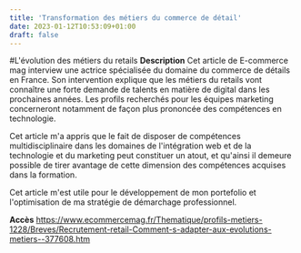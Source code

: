 ```yaml
---
title: 'Transformation des métiers du commerce de détail'
date: 2023-01-12T10:53:09+01:00
draft: false
---
```


#L'évolution des métiers du retails
**Description**
Cet article de E-commerce mag interview une actrice spécialisée du domaine du commerce de détails en France. Son intervention explique que les métiers du retails vont connaître une forte demande de talents en matière de digital dans les prochaines années. Les profils recherchés pour les équipes marketing concerneront notamment de façon plus prononcée des compétences en technologie.

Cet article m'a appris que le fait de disposer de compétences multidisciplinaire dans les domaines de l'intégration web et de la technologie et du marketing peut constituer un atout, et qu'ainsi il demeure possible de tirer avantage de cette dimension des compétences acquises dans la formation.

Cet article m'est utile pour le développement de mon portefolio et l'optimisation de ma stratégie de démarchage professionnel.

**Accès**
https://www.ecommercemag.fr/Thematique/profils-metiers-1228/Breves/Recrutement-retail-Comment-s-adapter-aux-evolutions-metiers--377608.htm
